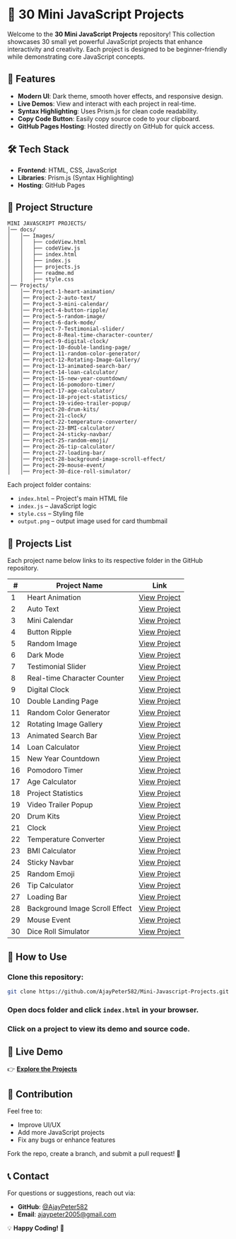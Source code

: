 # 🚀 30 Mini JavaScript Projects

Welcome to the **30 Mini JavaScript Projects** repository! This collection showcases 30 small yet powerful JavaScript projects that enhance interactivity and creativity. Each project is designed to be beginner-friendly while demonstrating core JavaScript concepts.

## 🎯 Features

- **Modern UI**: Dark theme, smooth hover effects, and responsive design.
- **Live Demos**: View and interact with each project in real-time.
- **Syntax Highlighting**: Uses Prism.js for clean code readability.
- **Copy Code Button**: Easily copy source code to your clipboard.
- **GitHub Pages Hosting**: Hosted directly on GitHub for quick access.

## 🛠️ Tech Stack

- **Frontend**: HTML, CSS, JavaScript
- **Libraries**: Prism.js (Syntax Highlighting)
- **Hosting**: GitHub Pages

## 📂 Project Structure

```
MINI JAVASCRIPT PROJECTS/
│── docs/
│   │── Images/
│   │   ├── codeView.html
│   │   ├── codeView.js
│   │   ├── index.html
│   │   ├── index.js
│   │   ├── projects.js
│   │   ├── readme.md
│   │   ├── style.css
│── Projects/
│   │── Project-1-heart-animation/
│   │── Project-2-auto-text/
│   │── Project-3-mini-calendar/
│   │── Project-4-button-ripple/
│   │── Project-5-random-image/
│   │── Project-6-dark-mode/
│   │── Project-7-Testimonial-slider/
│   │── Project-8-Real-time-character-counter/
│   │── Project-9-digital-clock/
│   │── Project-10-double-landing-page/
│   │── Project-11-random-color-generator/
│   │── Project-12-Rotating-Image-Gallery/
│   │── Project-13-animated-search-bar/
│   │── Project-14-loan-calculator/
│   │── Project-15-new-year-countdown/
│   │── Project-16-pomodoro-timer/
│   │── Project-17-age-calculator/
│   │── Project-18-project-statistics/
│   │── Project-19-video-trailer-popup/
│   │── Project-20-drum-kits/
│   │── Project-21-clock/
│   │── Project-22-temperature-converter/
│   │── Project-23-BMI-calculator/
│   │── Project-24-sticky-navbar/
│   │── Project-25-random-emoji/
│   │── Project-26-tip-calculator/
│   │── Project-27-loading-bar/
│   │── Project-28-background-image-scroll-effect/
│   │── Project-29-mouse-event/
│   │── Project-30-dice-roll-simulator/
```

Each project folder contains:

- `index.html` – Project's main HTML file
- `index.js` – JavaScript logic
- `style.css` – Styling file
- `output.png` – output image used for card thumbmail

## 📌 Projects List
Each project name below links to its respective folder in the GitHub repository.

| #  | Project Name | Link |
|----|-------------|------|
| 1  | Heart Animation | [View Project](Projects/Project-1-heart-animation/) |
| 2  | Auto Text | [View Project](Projects/Project-2-auto-text/) |
| 3  | Mini Calendar | [View Project](Projects/Project-3-mini-calender/) |
| 4  | Button Ripple | [View Project](Projects/Project-4-button-ripple/) |
| 5  | Random Image | [View Project](Projects/Project-5-random-image/) |
| 6  | Dark Mode | [View Project](Projects/Project-6-dark-mode/) |
| 7  | Testimonial Slider | [View Project](Projects/Project-7-Testimonial-slider/) |
| 8  | Real-time Character Counter | [View Project](Projects/Project-8-Real-time-character-counter/) |
| 9  | Digital Clock | [View Project](Projects/Project-9-digital-clock/) |
| 10 | Double Landing Page | [View Project](Projects/Project-10-double-landing-page/) |
| 11 | Random Color Generator | [View Project](Projects/Project-11-random-color-generator/) |
| 12 | Rotating Image Gallery | [View Project](Projects/Project-12-Rotating-Image-Gallery/) |
| 13 | Animated Search Bar | [View Project](Projects/Project-13-animated-search-bar/) |
| 14 | Loan Calculator | [View Project](Projects/Project-14-loan-calculator/) |
| 15 | New Year Countdown | [View Project](Projects/Project-15-new-year-countdown/) |
| 16 | Pomodoro Timer | [View Project](Projects/Project-16-pomodoro-timer/) |
| 17 | Age Calculator | [View Project](Projects/Project-17-age-calculator/) |
| 18 | Project Statistics | [View Project](Projects/Project-18-project-statistics/) |
| 19 | Video Trailer Popup | [View Project](Projects/Project-19-video-trailer-popup/) |
| 20 | Drum Kits | [View Project](Projects/Project-20-drum-kits/) |
| 21 | Clock | [View Project](Projects/Project-21-clock/) |
| 22 | Temperature Converter | [View Project](Projects/Project-22-temperature-converter/) |
| 23 | BMI Calculator | [View Project](Projects/Project-23-BMI-calculator/) |
| 24 | Sticky Navbar | [View Project](Projects/Project-24-sticky-navbar/) |
| 25 | Random Emoji | [View Project](Projects/Project-25-random-emoji/) |
| 26 | Tip Calculator | [View Project](Projects/Project-26-tip-calculator/) |
| 27 | Loading Bar | [View Project](Projects/Project-27-loading-bar/) |
| 28 | Background Image Scroll Effect | [View Project](Projects/Project-28-background-image-scroll-effect/) |
| 29 | Mouse Event | [View Project](Projects/Project-29-mouse-event/) |
| 30 | Dice Roll Simulator | [View Project](Projects/Project-30-dice-roll-simulator/) |

## 📜 How to Use

### Clone this repository:
```sh
git clone https://github.com/AjayPeter582/Mini-Javascript-Projects.git
```

### Open docs folder and click `index.html` in your browser.

### Click on a project to view its demo and source code.

## 🔗 Live Demo

👉 **[Explore the Projects](https://your-live-demo-link.com/)**

## 📌 Contribution

Feel free to:

- Improve UI/UX
- Add more JavaScript projects
- Fix any bugs or enhance features

Fork the repo, create a branch, and submit a pull request! 🚀

## 📞 Contact

For questions or suggestions, reach out via:

- **GitHub**: [@AjayPeter582](https://github.com/AjayPeter582)
- **Email**: ajaypeter2005@gmail.com

💡 **Happy Coding!** 🚀
